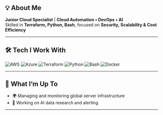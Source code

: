 
## 💡 About Me
**Junior Cloud Specialist** | **Cloud Automation • DevOps • AI**  
Skilled in **Terraform, Python, Bash**, focused on **Security, Scalability & Cost Efficiency**  

---

## 🛠️ Tech I Work With
![AWS](https://img.shields.io/badge/AWS-%23FF9900.svg?logo=amazon-aws&logoColor=white)
![Azure](https://img.shields.io/badge/Azure-%230072C6.svg?logo=microsoft-azure&logoColor=white)
![Terraform](https://img.shields.io/badge/Terraform-%235835CC.svg?logo=terraform&logoColor=white)
![Python](https://img.shields.io/badge/Python-%233776AB.svg?logo=python&logoColor=white)
![Bash](https://img.shields.io/badge/Bash-%234EAA25.svg?logo=gnu-bash&logoColor=white)
![Docker](https://img.shields.io/badge/Docker-%232496ED.svg?logo=docker&logoColor=white)

---

## 🌱 What I’m Up To
- 🌍 Managing and monitoring global server infrastructure
- 🤖 Working on AI data research and alerting 
---
